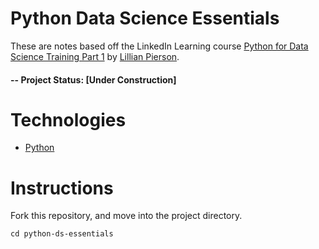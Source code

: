 # Python Data Science Essentials 
These are notes based off the LinkedIn Learning course [Python for Data Science Training Part 1](https://www.linkedin.com/learning/python-for-data-science-essential-training-part-1/data-science-life-hacks?autoplay=true&resume=false&u=71753745) by [Lillian Pierson](https://www.data-mania.com/blog/author/lillianpierson/). 

#### -- Project Status: [Under Construction]

# Technologies 

* [Python](https://www.python.org/downloads/) 

# Instructions
Fork this repository, and move into the project directory. 

```
cd python-ds-essentials
```
